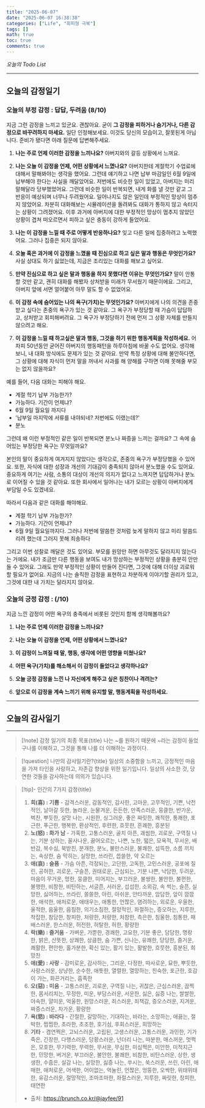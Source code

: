 ```yaml
---
title: "2025-06-07"
date: "2025-06-07 16:38:38"
categories: ["Life", "회피형 극복"]
tags: []
math: true
toc: true
comments: true
---
```


_오늘의 Todo List_

---
## 오늘의 감정일기

### 오늘의 부정 감정 : 답답, 두려움 (8/10)

지금 그런 감정을 느끼고 있군요. 괜찮아요. 굳이 **그 감정을 피하거나 숨기거나, 다른 감정으로 바꾸려하지 마세요.** 일단 인정해보세요. 이것도 당신의 모습이고, 잘못된게 아닙니다. 준비가 됐다면 아래 질문에 답변해주세요.

1. **나는 주로 언제 이러한 감정을 느끼나요?**
아버지와의 갈등 상황에서 느껴요.

2. **나는 오늘 이 감정을 언제, 어떤 상황에서 느꼈나요?**
아버지한테 계절학기 수업료에 대해서 말해봐야는 생각을 했어요. 그런데 얘기하고 나면 납부 마감일인 6월 9일에 납부해야 한다는 사실을 깨달았어요. 저번에도 비슷한 일이 있었고, 아버지는 미리 말해달라 당부했었어요. 그런데 비슷한 일이 반복되면, 내게 화를 낼 것만 같고 그 반응이 예상되며 너무나 두려웠어요. 일어나지도 않은 일인데 부정적인 망상이 멈추지 않았어요. 차분히 대화해보는 시뮬레이션을 돌려봐도 대화가 통하지 않고 속터지는 상황이 그려졌어요. 이후 과거에 아버지에 대한 부정적인 망상이 멈추지 않았던 상황이 겹쳐 떠오르면서 피하고 싶은 충동이 강하게 들었어요.

3. **나는 이 감정을 느낄 때 주로 어떻게 반응하나요?**
잊고 다른 일에 집중하려고 노력했어요. 그러나 집중은 되지 않아요.

4. **오늘 혹은 과거에 이 감정을 느꼈을 때 진심으로 하고 싶은 말과 행동은 무엇인가요?**
사실 상대도 하기 싫었는데, 지금은 조리있는 대화를 해보고 싶어요.

5. **만약 진심으로 하고 싶은 말과 행동을 하지 못했다면 이유는 무엇인가요?**
말이 안통할 것만 같고, 괜히 대화를 해봤자 상처받을 미래가 무서웠기 때문이에요. 그리고, 아버지 앞에 서면 얼어붙어 아무 말도 할 수 없었어요.

6. **이 감정 속에 숨어있는 나의 욕구(가치)는 무엇인가요?**
아버지에게 나의 의견을 존중받고 싶다는 존중의 욕구가 있는 것 같아요. 그 욕구가 부정당할 때 가슴이 답답하고, 상처받고 회피해버려요. 그 욕구가 부정당하기 전에 먼저 그 상황 자체를 만들지 않으려고 해요.

7. **이 감정을 느낄 때 하고싶은 말과 행동, 그것을 하기 위한 행동계획을 작성하세요.**
어차피 50년동안 굳어진 아버지의 행동패턴을 하루아침에 바꿀 수도 없어요. 생각해보니, 내 대화 방식에도 문제가 있는 것 같아요. 만약 특정 상황에 대해 불안하다면, 그 상황에 대해 자식이 먼저 말을 꺼내서 사과를 해 양해를 구하면 이해 못해줄 부모는 없지 않을까요?

예를 들어, 다음 대화는 피해야 해요.
- 계절 학기 납부 가능한가?
- 가능하다. 기간이 언제냐?
- 6월 9일 월요일 까지다
- '납부일 마지막에 서류를 내야되네? 저번에도 이랬는데?'
- 분노

그런데 왜 이런 부정적인 같은 일이 반복되면 분노나 짜증을 느끼는 걸까요? 그 속에 숨어있는 부정당한 욕구는 무엇일까요? 

본인의 말이 중요하게 여겨지지 않았다는 생각으로, 존중의 욕구가 부정당했을 수 있어요. 또한, 자식에 대한 성장과 개선의 기대감이 충족되지 않아서 분노했을 수도 있어요. 중요하게 여기는 사람, 소통의 대상이 개선의 의지가 없다고 느껴지면 답답하거나 분노로 이어질 수 있을 것 같아요. 또한 회사에서 일어나는 내가 모르는 상황이 아버지에게 부담일 수도 있겠네요.

따라서 다음과 같은 대화를 해야해요.
- 계절 학기 납부 가능한가?
- 가능하다. 기간이 언제냐?
- 6월 9일 월요일까지다. 그러나 저번에 말씀한 것처럼 늦게 말하지 않고 미리 말씀드리려 했는데 그러지 못해 죄송하다

그리고 이번 성찰로 깨달은 것도 있어요. 부모를 원망만 하면 아무것도 달라지지 않는다는 거에요. 내가 조금만 다른 행동을 보여도 내가 망상하는 부정적인 상황을 충분히 안만들 수 있어요. 그래도 만약 부정적인 상황이 만들어 진다면, 그것에 대해 더이상 괴로워할 필요가 없어요. 지금의 나는 솔직한 감정을 표현하고 차분하게 이야기할 권리가 있고, 그것에 대한 내 가치는 달라지지 않아요.

### 오늘의 긍정 감정 :  (/10)

지금 느낀 감정이 어떤 욕구의 충족에서 비롯된 것인지 함께 생각해볼까요?

1. **나는 주로 언제 이러한 감정을 느끼나요?**


2. **나는 오늘 이 감정을 언제, 어떤 상황에서 느꼈나요?**


3. **이 감정이 느껴질 때 말, 행동, 생각에 어떤 영향을 미쳤나요?**


4. **어떤 욕구(가치)를 해소해서 이 감정이 들었다고 생각하나요?**


5. **오늘 긍정 감정을 느낀 나 자신에게 해주고 싶은 칭찬이나 격려는?**


6. **앞으로 이 감정을 계속 느끼기 위해 유지할 말, 행동계획을 작성하세요.**


---
## 오늘의 감사일기



---

> [!note] 감정 일기의 최종 목표{title}
> 나는 ~를 원하기 때문에 ~라는 감정이 들었구나를 이해하고, 그것을 통해 나를 더 이해하는 과정이다.

> [!question] 나만의 감사일기란?{title}
> 일상의 소중함을 느끼고, 긍정적인 마음을 가져 타인을 사랑하고, 자존감 향상을 위한 일기입니다. 일상의 사소한 것, 당연한 것들을 감사하는데 의의가 있습니다.

> [!tip]- 인간의 7가지 감정{title}
> 1. **희(喜) : 기쁨** - 감격스러운, 감동적인, 감사한, 고마운, 고무적인, 기쁜, 낙천적인, 날아갈 듯한, 놀라운, 눈물겨운, 든든한, 만족스러운, 뭉클한, 반가운, 벅찬, 뿌듯한, 살맛 나는, 시원한, 싱그러운, 좋은 짜릿한, 쾌적한, 통쾌한, 포근한, 푸근한, 행복한, 환상적인, 후련한, 흐뭇한, 흔쾌한, 흥분된
> 2. **노(怒) : 화가 남** - 가혹한, 고통스러운, 골치 아픈, 괘씸한, 괴로운, 구역질 나는, 기분 상하는, 꼴사나운, 끓어오르는, 나쁜, 노한, 떫은, 모욕적, 무서운, 배반감, 복수심, 북받친, 분개한, 분노, 불만스러운, 불쾌한, 섬뜩한, 소름 끼치는, 속상한, 숨 막히는, 실망한, 쓰라린, 씁쓸한, 약 오르는
> 3. **애(哀) : 슬픔** - 가슴 아픈, 걱정되는, 고단한, 고독한, 고민스러운, 공포에 질린, 공허한, 괴로운, 구슬픈, 권태로운, 근심되는, 기분 나쁜, 낙담한, 두려운, 마음이 무거운, 멍한, 뭉클한, 미어지는, 부끄러운, 불쌍한, 불안한, 불편한, 불행한, 비참한, 비탄하는, 서글픈, 서러운, 섭섭한, 소외감, 속 썩는, 슬픈, 실망한, 싫어하는, 쓰라린, 쓸쓸한, 아린, 아쉬운, 안타까운, 암담한, 앞이 깜깜한, 애석한, 애처로운, 애태우는, 애통한, 언짢은, 염려하는, 외로운, 우울한, 울적한, 음울한, 음침한, 의기소침한, 절망적인, 좌절하는, 증오하는, 지루한, 착잡한, 참담한, 창피한, 처량한, 처량한, 처참한, 측은한, 침울한, 침통한, 패배스러운, 한스러운, 허전한, 허탈한, 허한, 황량한
> 4. **락(樂) : 즐거움** - 가벼운, 가뿐한, 경쾌한, 고요한, 기분 좋은, 담담한, 명랑한, 밝은, 산뜻한, 상쾌한, 상큼한, 숨 가쁜, 신나는, 유쾌한, 당당한, 즐거운, 쾌활한, 편안한, 홀가분한, 확신 있는, 활기 있는, 활발한, 흐뭇한, 흥분된, 희망찬
> 5. **애(愛) : 사랑** - 감미로운, 감사하는, 그리운, 다정한, 따사로운, 묘한, 뿌듯한, 사랑스러운, 상냥한, 순수한, 애틋한, 열렬한, 열망하는, 친숙한, 포근한, 호감이 가는, 화끈거리는, 흡족한
> 6. **오(惡) : 미움** - 고통스러운, 괴로운, 구역질 나는, 귀찮은, 근심스러운, 끔찍한, 몸서리치는, 무정한, 미운, 부담스러운, 서운한, 싫은, 싫증 나는, 쌀쌀한, 야속한, 얄미운, 억울한, 원망스러운, 죄스러운, 죄책감, 증오스러운, 지겨운, 짜증스러운, 차가운, 황량한
> 7. **욕(慾) : 바라다** - 간절한, 갈망하는, 기대하는, 바라는, 소망하는, 애끓는, 절박한, 찝찝한, 초라한, 초조한, 호기심, 후회스러운, 희망하는
> 8. **기타** - 겸연쩍은, 고뇌스러운, 고립된, 고생스러운, 고통스러운, 과민한, 기가 죽은, 긴장한, 다행스러운, 당황스러운, 넌더리 나는, 따분한, 매스꺼운, 멋쩍은, 모호한, 무기력한, 무력한, 무서운, 무심한, 미심쩍은, 미안한, 미적지근한, 민망한, 버거운, 부끄러운, 불안한, 불쾌한, 비참한, 비탄스러운, 상한, 생생한, 수줍은, 실감 나는, 실망한, 싫증 나는, 쑤시는, 쑥스러운, 쓰린, 아린, 애매한, 애처로운, 어색한, 어이없는, 억눌린, 언짢은, 엉뚱한, 오싹한, 위태위태한, 유감스러운, 절망적인, 조마조마한, 좌절스러운, 지루한, 짜릿한, 창피한, 태연한
> - 출처: <https://brunch.co.kr/@jayfee/91>